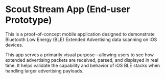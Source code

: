 # Scout Stream App (End-user Prototype)

This is a proof-of-concept mobile application designed to demonstrate Bluetooth Low Energy (BLE) Extended Advertising data scanning on iOS devices.

This app serves a primarily visual purpose—allowing users to see how extended advertising packets are received, parsed, and displayed in real time. It helps validate the capability and behavior of iOS BLE stacks when handling larger advertising payloads.

